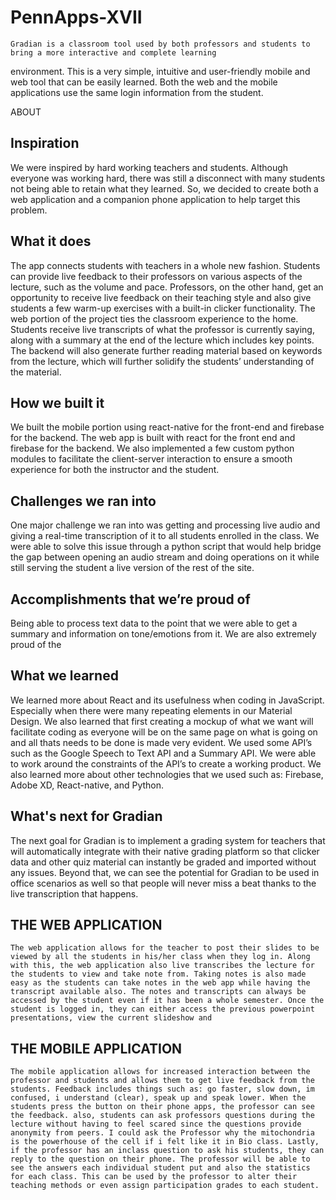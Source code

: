 # PennApps-XVII

    Gradian is a classroom tool used by both professors and students to bring a more interactive and complete learning 
environment. This is a very simple, intuitive and user-friendly mobile and web tool that can be easily learned. Both the web and the mobile applications use the same login information from the student.

ABOUT
## Inspiration
We were inspired by hard working teachers and students. Although everyone was working hard, there was still a disconnect with many students not being able to retain what they learned. So, we decided to create both a web application and a companion phone application to help target this problem. 
## What it does
The app connects students with teachers in a whole new fashion. Students can provide live feedback to their professors on various aspects of the lecture, such as the volume and pace. Professors, on the other hand, get an opportunity to receive live feedback on their teaching style and also give students a few warm-up exercises with a built-in clicker functionality.
The web portion of the project ties the classroom experience to the home. Students receive live transcripts of what the professor is currently saying, along with a summary at the end of the lecture which includes key points. The backend will also generate further reading material based on keywords from the lecture, which will further solidify the students’ understanding of the material.
## How we built it
We built the mobile portion using react-native for the front-end and firebase for the backend. The web app is built with react for the front end and firebase for the backend. We also implemented a few custom python modules to facilitate the client-server interaction to ensure a smooth experience for both the instructor and the student. 
## Challenges we ran into
One major challenge we ran into was getting and processing live audio and giving a real-time transcription of it to all students enrolled in the class. We were able to solve this issue through a python script that would help bridge the gap between opening an audio stream and doing operations on it while still serving the student a live version of the rest of the site. 
## Accomplishments that we’re proud of
Being able to process text data to the point that we were able to get a summary and information on tone/emotions from it. We are also extremely proud of the 
## What we learned
We learned more about React and its usefulness when coding in JavaScript. Especially when there were many repeating elements in our Material Design. We also learned that first creating a mockup of what we want will facilitate coding as everyone will be on the same page on what is going on and all thats needs to be done is made very evident. We used some API’s such as the Google Speech to Text API and a Summary API. We were able to work around the constraints of the API’s to create a working product. We also learned more about other technologies that we used such as: Firebase, Adobe XD, React-native, and Python.
## What's next for Gradian
The next goal for Gradian is to implement a grading system for teachers that will automatically integrate with their native grading platform so that clicker data and other quiz material can instantly be graded and imported without any issues. Beyond that, we can see the potential for Gradian to be used in office scenarios as well so that people will never miss a beat thanks to the live transcription that happens. 


## THE WEB APPLICATION
    The web application allows for the teacher to post their slides to be viewed by all the students in his/her class when they log in. Along with this, the web application also live transcribes the lecture for the students to view and take note from. Taking notes is also made easy as the students can take notes in the web app while having the transcript available also. The notes and transcripts can always be accessed by the student even if it has been a whole semester. Once the student is logged in, they can either access the previous powerpoint presentations, view the current slideshow and 
    
## THE MOBILE APPLICATION
    The mobile application allows for increased interaction between the professor and students and allows them to get live feedback from the students. Feedback includes things such as: go faster, slow down, im confused, i understand (clear), speak up and speak lower. When the students press the button on their phone apps, the professor can see the feedback. also, students can ask professors questions during the lecture without having to feel scared since the questions provide anonymity from peers. I could ask the Professor why the mitochondria is the powerhouse of the cell if i felt like it in Bio class. Lastly, if the professor has an inclass question to ask his students, they can reply to the question on their phone. The professor will be able to see the answers each individual student put and also the statistics for each class. This can be used by the professor to alter their teaching methods or even assign participation grades to each student. 
